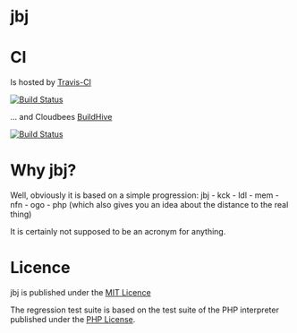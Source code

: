 jbj
===

# CI

Is hosted by [Travis-CI](https://travis-ci.org/leanovate/jbj)

[![Build Status](https://travis-ci.org/leanovate/jbj.png?branch=master)](https://travis-ci.org/leanovate/jbj)

... and Cloudbees [BuildHive](https://buildhive.cloudbees.com/job/leanovate/job/jbj)

[![Build Status](https://buildhive.cloudbees.com/job/leanovate/job/jbj/badge/icon?branch=master)](https://buildhive.cloudbees.com/job/leanovate/job/jbj/)

# Why jbj?

Well, obviously it is based on a simple progression: jbj - kck - ldl - mem - nfn - ogo - php
(which also gives you an idea about the distance to the real thing)

It is certainly not supposed to be an acronym for anything.

# Licence

jbj is published under the [MIT Licence](http://opensource.org/licenses/MIT)

The regression test suite is based on the test suite of the PHP interpreter published under the [PHP License](http://www.php.net/license/3_01.txt).

